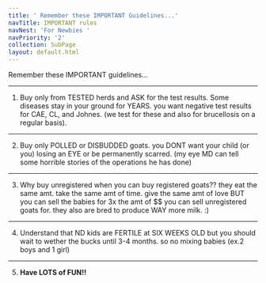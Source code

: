 ```yaml
---
title: ' Remember these IMPORTANT Guidelines...'
navTitle: IMPORTANT rules
navNest: 'For Newbies '
navPriority: '2'
collection: SubPage
layout: default.html
---
```

 Remember these IMPORTANT guidelines...

<hr>

1. Buy only from TESTED herds and ASK for the test results. Some diseases stay in your ground for YEARS. you want negative test results for CAE, CL, and Johnes. (we test for these and also for brucellosis on a regular basis). 

<hr>

2. Buy only POLLED or DISBUDDED goats. you DONT want your child (or you) losing an EYE or be permanently scarred. (my eye MD can tell some horrible stories of the operations he has done) 

<hr>

3. Why buy unregistered when you can buy registered goats?? they eat the same amt. take the same amt of time. give the same amt of love BUT you can sell the babies for 3x the amt of $$ you can sell unregistered goats for. they also are bred to produce WAY more milk. :) 

<hr>

4. Understand that ND kids are FERTILE at SIX WEEKS OLD but you should wait to wether the bucks until 3-4 months. so no mixing babies (ex.2 boys and 1 girl) 

<hr>

5. **Have LOTS of FUN!!**
